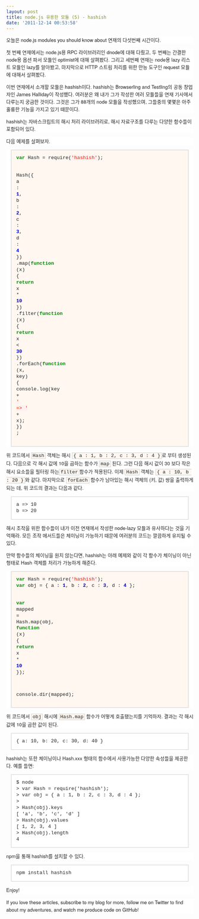 ```yaml
---
layout: post
title: node.js 유용한 모듈 (5) - hashish
date: '2011-12-14 00:53:58'
---
```


<p style="margin-top: 0px; margin-right: 0px; margin-bottom: 1em; margin-left: 0px; font-weight: normal; font-style: normal; font-size: 13px; font-family: 'Helvetica Neue', Arial, Helvetica, sans-serif; vertical-align: baseline; color: #222222; font-variant: normal; letter-spacing: normal; line-height: 20px; orphans: 2; text-align: -webkit-auto; text-indent: 0px; text-transform: none; white-space: normal; widows: 2; word-spacing: 0px; background-color: #ffffff; padding: 0px;">오늘은 <a style="font-weight: inherit; font-style: inherit; font-size: 13px; font-family: inherit; vertical-align: baseline; text-decoration: none; padding: 0px; margin: 0px;" href="http://www.catonmat.net/blog/nodejs-modules-dnode/">node.js modules you should know about</a> 연재의 다섯번째 시간이다.</p>
<p style="margin-top: 0px; margin-right: 0px; margin-bottom: 1em; margin-left: 0px; font-weight: normal; font-style: normal; font-size: 13px; font-family: 'Helvetica Neue', Arial, Helvetica, sans-serif; vertical-align: baseline; color: #222222; font-variant: normal; letter-spacing: normal; line-height: 20px; orphans: 2; text-align: -webkit-auto; text-indent: 0px; text-transform: none; white-space: normal; widows: 2; word-spacing: 0px; background-color: #ffffff; padding: 0px;">첫 번째 연재에서는 node.js용 RPC 라이브러리인 <a style="font-weight: inherit; font-style: inherit; font-size: 13px; font-family: inherit; vertical-align: baseline; text-decoration: none; padding: 0px; margin: 0px;" href="http://nodejs-kr.org/insidejs/archives/609">dnode</a>에 대해 다뤘고, 두 번째는 간결한 node용 옵션 파서 모듈인 <a style="font-weight: inherit; font-style: inherit; font-size: 13px; font-family: inherit; vertical-align: baseline; text-decoration: none; padding: 0px; margin: 0px;" href="http://nodejs-kr.org/insidejs/archives/625">optimist</a>에 대해 살펴봤다. 그리고 세번째 연재는 node용 lazy 리스트 모듈인 <a style="font-weight: inherit; font-style: inherit; font-size: 13px; font-family: inherit; vertical-align: baseline; text-decoration: none; padding: 0px; margin: 0px;" href="http://nodejs-kr.org/insidejs/archives/631">lazy</a>를 알아봤고, 마지막으로 HTTP 스트림 처리를 위한 만능 도구인 <a style="font-weight: inherit; font-style: inherit; font-size: 13px; font-family: inherit; vertical-align: baseline; text-decoration: none; padding: 0px; margin: 0px;" href="http://nodejs-kr.org/insidejs/archives/634">request</a> 모듈에 대해서 살펴봤다.</p>
<p style="margin-top: 0px; margin-right: 0px; margin-bottom: 1em; margin-left: 0px; font-weight: normal; font-style: normal; font-size: 13px; font-family: 'Helvetica Neue', Arial, Helvetica, sans-serif; vertical-align: baseline; color: #222222; font-variant: normal; letter-spacing: normal; line-height: 20px; orphans: 2; text-align: -webkit-auto; text-indent: 0px; text-transform: none; white-space: normal; widows: 2; word-spacing: 0px; background-color: #ffffff; padding: 0px; border: 0px initial initial;">이번 연재에서 소개할 모듈은 <a style="font-weight: inherit; font-style: inherit; font-size: 13px; font-family: inherit; vertical-align: baseline; text-decoration: none; padding: 0px; margin: 0px;" href="https://github.com/substack/node-hashish">hashish</a>이다. hashish는 <a style="font-weight: inherit; font-style: inherit; font-size: 13px; font-family: inherit; vertical-align: baseline; text-decoration: none; padding: 0px; margin: 0px;" href="http://www.catonmat.net/blog/how-i-raised-money-for-browserling/">Browserling</a> and <a style="font-weight: inherit; font-style: inherit; font-size: 13px; font-family: inherit; vertical-align: baseline; text-decoration: none; padding: 0px; margin: 0px;" href="http://testling.com/">Testling</a>의 공동 창업자인 <a style="font-weight: inherit; font-style: inherit; font-size: 13px; font-family: inherit; vertical-align: baseline; text-decoration: none; padding: 0px; margin: 0px;" href="http://substack.net/">James Halliday</a>이 작성했다. 여러분은 왜 내가 그가 작성한 여러 모듈들을 연재 기사에서 다루는지 궁금한 것이다. 그것은 그가 88개의 node 모듈을 작성했으며, 그들중의 몇몇은 아주 훌륭한 기능을 가지고 있기 때문이다.</p>
<p style="margin-top: 0px; margin-right: 0px; margin-bottom: 1em; margin-left: 0px; font-weight: normal; font-style: normal; font-size: 13px; font-family: 'Helvetica Neue', Arial, Helvetica, sans-serif; vertical-align: baseline; color: #222222; font-variant: normal; letter-spacing: normal; line-height: 20px; orphans: 2; text-align: -webkit-auto; text-indent: 0px; text-transform: none; white-space: normal; widows: 2; word-spacing: 0px; background-color: #ffffff; padding: 0px; border: 0px initial initial;">hashish는 자바스크립트의 해시 처리 라이브러리로, 해시 자료구조를 다루는 다양한 함수들이 포함되어 있다.</p>
<p style="margin-top: 0px; margin-right: 0px; margin-bottom: 1em; margin-left: 0px; font-weight: normal; font-style: normal; font-size: 13px; font-family: 'Helvetica Neue', Arial, Helvetica, sans-serif; vertical-align: baseline; color: #222222; font-variant: normal; letter-spacing: normal; line-height: 20px; orphans: 2; text-align: -webkit-auto; text-indent: 0px; text-transform: none; white-space: normal; widows: 2; word-spacing: 0px; background-color: #ffffff; padding: 0px; border: 0px initial initial;">다음 예제를 살펴보자.</p>
<div class="highlight" style="font-weight: normal; font-style: normal; font-size: 13px; font-family: 'Helvetica Neue', Arial, Helvetica, sans-serif; vertical-align: baseline; color: #222222; font-variant: normal; letter-spacing: normal; line-height: 20px; orphans: 2; text-align: -webkit-auto; text-indent: 0px; text-transform: none; white-space: normal; widows: 2; word-spacing: 0px; background-color: #ffffff; padding: 0px; margin: 0px; border: 0px initial initial;">
<pre style="font-weight: inherit; font-style: inherit; font-size: 13px; font-family: 'Courier New', Courier, monospace; vertical-align: baseline; background-image: initial; background-attachment: initial; background-origin: initial; background-clip: initial; background-color: #fff7f0; line-height: 1.3em; overflow-x: auto; overflow-y: auto; background-position: initial initial; background-repeat: initial initial; padding: 1em; margin: 1em; border: 1px solid #cccccc;"><span class="kd" style="font-weight: bold; font-style: inherit; font-size: 13px; font-family: inherit; vertical-align: baseline; color: #008800; padding: 0px; margin: 0px; border: 0px initial initial;">var</span> <span class="nx" style="font-weight: inherit; font-style: inherit; font-size: 13px; font-family: inherit; vertical-align: baseline; padding: 0px; margin: 0px; border: 0px initial initial;">Hash</span> <span class="o" style="font-weight: inherit; font-style: inherit; font-size: 13px; font-family: inherit; vertical-align: baseline; padding: 0px; margin: 0px; border: 0px initial initial;">=</span> <span class="nx" style="font-weight: inherit; font-style: inherit; font-size: 13px; font-family: inherit; vertical-align: baseline; padding: 0px; margin: 0px; border: 0px initial initial;">require</span><span class="p" style="font-weight: inherit; font-style: inherit; font-size: 13px; font-family: inherit; vertical-align: baseline; padding: 0px; margin: 0px; border: 0px initial initial;">(</span><span class="s1" style="font-weight: inherit; font-style: inherit; font-size: 13px; font-family: inherit; vertical-align: baseline; color: #dd2200; background-color: #fff0f0; padding: 0px; margin: 0px; border: 0px initial initial;">'hashish'</span><span class="p" style="font-weight: inherit; font-style: inherit; font-size: 13px; font-family: inherit; vertical-align: baseline; padding: 0px; margin: 0px; border: 0px initial initial;">);</span>

<span class="nx" style="font-weight: inherit; font-style: inherit; font-size: 13px; font-family: inherit; vertical-align: baseline; padding: 0px; margin: 0px; border: 0px initial initial;">Hash</span><span class="p" style="font-weight: inherit; font-style: inherit; font-size: 13px; font-family: inherit; vertical-align: baseline; padding: 0px; margin: 0px; border: 0px initial initial;">({</span> <span class="nx" style="font-weight: inherit; font-style: inherit; font-size: 13px; font-family: inherit; vertical-align: baseline; padding: 0px; margin: 0px; border: 0px initial initial;">a</span> <span class="o" style="font-weight: inherit; font-style: inherit; font-size: 13px; font-family: inherit; vertical-align: baseline; padding: 0px; margin: 0px; border: 0px initial initial;">:</span> <span class="mi" style="font-weight: bold; font-style: inherit; font-size: 13px; font-family: inherit; vertical-align: baseline; color: #0000dd; padding: 0px; margin: 0px; border: 0px initial initial;">1</span><span class="p" style="font-weight: inherit; font-style: inherit; font-size: 13px; font-family: inherit; vertical-align: baseline; padding: 0px; margin: 0px; border: 0px initial initial;">,</span> <span class="nx" style="font-weight: inherit; font-style: inherit; font-size: 13px; font-family: inherit; vertical-align: baseline; padding: 0px; margin: 0px; border: 0px initial initial;">b</span> <span class="o" style="font-weight: inherit; font-style: inherit; font-size: 13px; font-family: inherit; vertical-align: baseline; padding: 0px; margin: 0px; border: 0px initial initial;">:</span> <span class="mi" style="font-weight: bold; font-style: inherit; font-size: 13px; font-family: inherit; vertical-align: baseline; color: #0000dd; padding: 0px; margin: 0px; border: 0px initial initial;">2</span><span class="p" style="font-weight: inherit; font-style: inherit; font-size: 13px; font-family: inherit; vertical-align: baseline; padding: 0px; margin: 0px; border: 0px initial initial;">,</span> <span class="nx" style="font-weight: inherit; font-style: inherit; font-size: 13px; font-family: inherit; vertical-align: baseline; padding: 0px; margin: 0px; border: 0px initial initial;">c</span> <span class="o" style="font-weight: inherit; font-style: inherit; font-size: 13px; font-family: inherit; vertical-align: baseline; padding: 0px; margin: 0px; border: 0px initial initial;">:</span> <span class="mi" style="font-weight: bold; font-style: inherit; font-size: 13px; font-family: inherit; vertical-align: baseline; color: #0000dd; padding: 0px; margin: 0px; border: 0px initial initial;">3</span><span class="p" style="font-weight: inherit; font-style: inherit; font-size: 13px; font-family: inherit; vertical-align: baseline; padding: 0px; margin: 0px; border: 0px initial initial;">,</span> <span class="nx" style="font-weight: inherit; font-style: inherit; font-size: 13px; font-family: inherit; vertical-align: baseline; padding: 0px; margin: 0px; border: 0px initial initial;">d</span> <span class="o" style="font-weight: inherit; font-style: inherit; font-size: 13px; font-family: inherit; vertical-align: baseline; padding: 0px; margin: 0px; border: 0px initial initial;">:</span> <span class="mi" style="font-weight: bold; font-style: inherit; font-size: 13px; font-family: inherit; vertical-align: baseline; color: #0000dd; padding: 0px; margin: 0px; border: 0px initial initial;">4</span> <span class="p" style="font-weight: inherit; font-style: inherit; font-size: 13px; font-family: inherit; vertical-align: baseline; padding: 0px; margin: 0px; border: 0px initial initial;">})</span>
    <span class="p" style="font-weight: inherit; font-style: inherit; font-size: 13px; font-family: inherit; vertical-align: baseline; padding: 0px; margin: 0px; border: 0px initial initial;">.</span><span class="nx" style="font-weight: inherit; font-style: inherit; font-size: 13px; font-family: inherit; vertical-align: baseline; padding: 0px; margin: 0px; border: 0px initial initial;">map</span><span class="p" style="font-weight: inherit; font-style: inherit; font-size: 13px; font-family: inherit; vertical-align: baseline; padding: 0px; margin: 0px; border: 0px initial initial;">(</span><span class="kd" style="font-weight: bold; font-style: inherit; font-size: 13px; font-family: inherit; vertical-align: baseline; color: #008800; padding: 0px; margin: 0px; border: 0px initial initial;">function</span> <span class="p" style="font-weight: inherit; font-style: inherit; font-size: 13px; font-family: inherit; vertical-align: baseline; padding: 0px; margin: 0px; border: 0px initial initial;">(</span><span class="nx" style="font-weight: inherit; font-style: inherit; font-size: 13px; font-family: inherit; vertical-align: baseline; padding: 0px; margin: 0px; border: 0px initial initial;">x</span><span class="p" style="font-weight: inherit; font-style: inherit; font-size: 13px; font-family: inherit; vertical-align: baseline; padding: 0px; margin: 0px; border: 0px initial initial;">)</span> <span class="p" style="font-weight: inherit; font-style: inherit; font-size: 13px; font-family: inherit; vertical-align: baseline; padding: 0px; margin: 0px; border: 0px initial initial;">{</span> <span class="k" style="font-weight: bold; font-style: inherit; font-size: 13px; font-family: inherit; vertical-align: baseline; color: #008800; padding: 0px; margin: 0px; border: 0px initial initial;">return</span> <span class="nx" style="font-weight: inherit; font-style: inherit; font-size: 13px; font-family: inherit; vertical-align: baseline; padding: 0px; margin: 0px; border: 0px initial initial;">x</span> <span class="o" style="font-weight: inherit; font-style: inherit; font-size: 13px; font-family: inherit; vertical-align: baseline; padding: 0px; margin: 0px; border: 0px initial initial;">*</span> <span class="mi" style="font-weight: bold; font-style: inherit; font-size: 13px; font-family: inherit; vertical-align: baseline; color: #0000dd; padding: 0px; margin: 0px; border: 0px initial initial;">10</span> <span class="p" style="font-weight: inherit; font-style: inherit; font-size: 13px; font-family: inherit; vertical-align: baseline; padding: 0px; margin: 0px; border: 0px initial initial;">})</span>
    <span class="p" style="font-weight: inherit; font-style: inherit; font-size: 13px; font-family: inherit; vertical-align: baseline; padding: 0px; margin: 0px; border: 0px initial initial;">.</span><span class="nx" style="font-weight: inherit; font-style: inherit; font-size: 13px; font-family: inherit; vertical-align: baseline; padding: 0px; margin: 0px; border: 0px initial initial;">filter</span><span class="p" style="font-weight: inherit; font-style: inherit; font-size: 13px; font-family: inherit; vertical-align: baseline; padding: 0px; margin: 0px; border: 0px initial initial;">(</span><span class="kd" style="font-weight: bold; font-style: inherit; font-size: 13px; font-family: inherit; vertical-align: baseline; color: #008800; padding: 0px; margin: 0px; border: 0px initial initial;">function</span> <span class="p" style="font-weight: inherit; font-style: inherit; font-size: 13px; font-family: inherit; vertical-align: baseline; padding: 0px; margin: 0px; border: 0px initial initial;">(</span><span class="nx" style="font-weight: inherit; font-style: inherit; font-size: 13px; font-family: inherit; vertical-align: baseline; padding: 0px; margin: 0px; border: 0px initial initial;">x</span><span class="p" style="font-weight: inherit; font-style: inherit; font-size: 13px; font-family: inherit; vertical-align: baseline; padding: 0px; margin: 0px; border: 0px initial initial;">)</span> <span class="p" style="font-weight: inherit; font-style: inherit; font-size: 13px; font-family: inherit; vertical-align: baseline; padding: 0px; margin: 0px; border: 0px initial initial;">{</span> <span class="k" style="font-weight: bold; font-style: inherit; font-size: 13px; font-family: inherit; vertical-align: baseline; color: #008800; padding: 0px; margin: 0px; border: 0px initial initial;">return</span> <span class="nx" style="font-weight: inherit; font-style: inherit; font-size: 13px; font-family: inherit; vertical-align: baseline; padding: 0px; margin: 0px; border: 0px initial initial;">x</span> <span class="o" style="font-weight: inherit; font-style: inherit; font-size: 13px; font-family: inherit; vertical-align: baseline; padding: 0px; margin: 0px; border: 0px initial initial;">&lt;</span> <span class="mi" style="font-weight: bold; font-style: inherit; font-size: 13px; font-family: inherit; vertical-align: baseline; color: #0000dd; padding: 0px; margin: 0px; border: 0px initial initial;">30</span> <span class="p" style="font-weight: inherit; font-style: inherit; font-size: 13px; font-family: inherit; vertical-align: baseline; padding: 0px; margin: 0px; border: 0px initial initial;">})</span>
    <span class="p" style="font-weight: inherit; font-style: inherit; font-size: 13px; font-family: inherit; vertical-align: baseline; padding: 0px; margin: 0px; border: 0px initial initial;">.</span><span class="nx" style="font-weight: inherit; font-style: inherit; font-size: 13px; font-family: inherit; vertical-align: baseline; padding: 0px; margin: 0px; border: 0px initial initial;">forEach</span><span class="p" style="font-weight: inherit; font-style: inherit; font-size: 13px; font-family: inherit; vertical-align: baseline; padding: 0px; margin: 0px; border: 0px initial initial;">(</span><span class="kd" style="font-weight: bold; font-style: inherit; font-size: 13px; font-family: inherit; vertical-align: baseline; color: #008800; padding: 0px; margin: 0px; border: 0px initial initial;">function</span> <span class="p" style="font-weight: inherit; font-style: inherit; font-size: 13px; font-family: inherit; vertical-align: baseline; padding: 0px; margin: 0px; border: 0px initial initial;">(</span><span class="nx" style="font-weight: inherit; font-style: inherit; font-size: 13px; font-family: inherit; vertical-align: baseline; padding: 0px; margin: 0px; border: 0px initial initial;">x</span><span class="p" style="font-weight: inherit; font-style: inherit; font-size: 13px; font-family: inherit; vertical-align: baseline; padding: 0px; margin: 0px; border: 0px initial initial;">,</span> <span class="nx" style="font-weight: inherit; font-style: inherit; font-size: 13px; font-family: inherit; vertical-align: baseline; padding: 0px; margin: 0px; border: 0px initial initial;">key</span><span class="p" style="font-weight: inherit; font-style: inherit; font-size: 13px; font-family: inherit; vertical-align: baseline; padding: 0px; margin: 0px; border: 0px initial initial;">)</span> <span class="p" style="font-weight: inherit; font-style: inherit; font-size: 13px; font-family: inherit; vertical-align: baseline; padding: 0px; margin: 0px; border: 0px initial initial;">{</span>
        <span class="nx" style="font-weight: inherit; font-style: inherit; font-size: 13px; font-family: inherit; vertical-align: baseline; padding: 0px; margin: 0px; border: 0px initial initial;">console</span><span class="p" style="font-weight: inherit; font-style: inherit; font-size: 13px; font-family: inherit; vertical-align: baseline; padding: 0px; margin: 0px; border: 0px initial initial;">.</span><span class="nx" style="font-weight: inherit; font-style: inherit; font-size: 13px; font-family: inherit; vertical-align: baseline; padding: 0px; margin: 0px; border: 0px initial initial;">log</span><span class="p" style="font-weight: inherit; font-style: inherit; font-size: 13px; font-family: inherit; vertical-align: baseline; padding: 0px; margin: 0px; border: 0px initial initial;">(</span><span class="nx" style="font-weight: inherit; font-style: inherit; font-size: 13px; font-family: inherit; vertical-align: baseline; padding: 0px; margin: 0px; border: 0px initial initial;">key</span> <span class="o" style="font-weight: inherit; font-style: inherit; font-size: 13px; font-family: inherit; vertical-align: baseline; padding: 0px; margin: 0px; border: 0px initial initial;">+</span> <span class="s1" style="font-weight: inherit; font-style: inherit; font-size: 13px; font-family: inherit; vertical-align: baseline; color: #dd2200; background-color: #fff0f0; padding: 0px; margin: 0px; border: 0px initial initial;">' =&gt; '</span> <span class="o" style="font-weight: inherit; font-style: inherit; font-size: 13px; font-family: inherit; vertical-align: baseline; padding: 0px; margin: 0px; border: 0px initial initial;">+</span> <span class="nx" style="font-weight: inherit; font-style: inherit; font-size: 13px; font-family: inherit; vertical-align: baseline; padding: 0px; margin: 0px; border: 0px initial initial;">x</span><span class="p" style="font-weight: inherit; font-style: inherit; font-size: 13px; font-family: inherit; vertical-align: baseline; padding: 0px; margin: 0px; border: 0px initial initial;">);</span>
    <span class="p" style="font-weight: inherit; font-style: inherit; font-size: 13px; font-family: inherit; vertical-align: baseline; padding: 0px; margin: 0px; border: 0px initial initial;">})</span>
<span class="p" style="font-weight: inherit; font-style: inherit; font-size: 13px; font-family: inherit; vertical-align: baseline; padding: 0px; margin: 0px; border: 0px initial initial;">;</span></pre>
</div>
<p style="margin-top: 0px; margin-right: 0px; margin-bottom: 1em; margin-left: 0px; font-weight: normal; font-style: normal; font-size: 13px; font-family: 'Helvetica Neue', Arial, Helvetica, sans-serif; vertical-align: baseline; color: #222222; font-variant: normal; letter-spacing: normal; line-height: 20px; orphans: 2; text-align: -webkit-auto; text-indent: 0px; text-transform: none; white-space: normal; widows: 2; word-spacing: 0px; background-color: #ffffff; padding: 0px; border: 0px initial initial;">위 코드에서 <code style="padding-top: 0px; padding-right: 3px; padding-bottom: 0px; padding-left: 3px; font-weight: inherit; font-style: inherit; font-size: 13px; font-family: 'Courier New', Courier, monospace; vertical-align: baseline; background-image: initial; background-attachment: initial; background-origin: initial; background-clip: initial; background-color: #fff7f0; margin: 0px; border: 1px solid #cccccc;">Hash</code> 객체는 해시 <code style="padding-top: 0px; padding-right: 3px; padding-bottom: 0px; padding-left: 3px; font-weight: inherit; font-style: inherit; font-size: 13px; font-family: 'Courier New', Courier, monospace; vertical-align: baseline; background-image: initial; background-attachment: initial; background-origin: initial; background-clip: initial; background-color: #fff7f0; margin: 0px; border: 1px solid #cccccc;">{ a : 1, b : 2, c : 3, d : 4 }</code>로 부터 생성된다. 다음으로 각 해시 값에 10을 곱하는 함수가 <code style="padding-top: 0px; padding-right: 3px; padding-bottom: 0px; padding-left: 3px; font-weight: inherit; font-style: inherit; font-size: 13px; font-family: 'Courier New', Courier, monospace; vertical-align: baseline; background-image: initial; background-attachment: initial; background-origin: initial; background-clip: initial; background-color: #fff7f0; margin: 0px; border: 1px solid #cccccc;">map</code> 된다. 그런 다음 해시 값이 30 보다 작은 해시 요소들을 필터링 하는<code style="padding-top: 0px; padding-right: 3px; padding-bottom: 0px; padding-left: 3px; font-weight: inherit; font-style: inherit; font-size: 13px; font-family: 'Courier New', Courier, monospace; vertical-align: baseline; background-image: initial; background-attachment: initial; background-origin: initial; background-clip: initial; background-color: #fff7f0; margin: 0px; border: 1px solid #cccccc;">filter</code>함수가 적용된다. 이제 <code style="padding-top: 0px; padding-right: 3px; padding-bottom: 0px; padding-left: 3px; font-weight: inherit; font-style: inherit; font-size: 13px; font-family: 'Courier New', Courier, monospace; vertical-align: baseline; background-image: initial; background-attachment: initial; background-origin: initial; background-clip: initial; background-color: #fff7f0; margin: 0px; border: 1px solid #cccccc;">Hash</code> 객체는 <code style="padding-top: 0px; padding-right: 3px; padding-bottom: 0px; padding-left: 3px; font-weight: inherit; font-style: inherit; font-size: 13px; font-family: 'Courier New', Courier, monospace; vertical-align: baseline; background-image: initial; background-attachment: initial; background-origin: initial; background-clip: initial; background-color: #fff7f0; margin: 0px; border: 1px solid #cccccc;">{ a : 10, b : 20 }</code>와 같다. 마지막으로 <code style="padding-top: 0px; padding-right: 3px; padding-bottom: 0px; padding-left: 3px; font-weight: inherit; font-style: inherit; font-size: 13px; font-family: 'Courier New', Courier, monospace; vertical-align: baseline; background-image: initial; background-attachment: initial; background-origin: initial; background-clip: initial; background-color: #fff7f0; margin: 0px; border: 1px solid #cccccc;">forEach</code> 함수가 남아있는 해시 객체의 (키, 값) 쌍을 출력하게 되는 데, 위 코드의 결과는 다음과 같다.</p>
<pre style="font-weight: normal; font-style: normal; font-size: 13px; font-family: 'Courier New', Courier, monospace; vertical-align: baseline; background-image: initial; background-attachment: initial; background-origin: initial; background-clip: initial; background-color: #ffffff; line-height: 1.3em; overflow-x: auto; overflow-y: auto; color: #222222; font-variant: normal; letter-spacing: normal; orphans: 2; text-align: -webkit-auto; text-indent: 0px; text-transform: none; widows: 2; word-spacing: 0px; background-position: initial initial; background-repeat: initial initial; padding: 1em; margin: 1em; border: 1px solid #cccccc;">a =&gt; 10
b =&gt; 20</pre>
<p style="margin-top: 0px; margin-right: 0px; margin-bottom: 1em; margin-left: 0px; font-weight: normal; font-style: normal; font-size: 13px; font-family: 'Helvetica Neue', Arial, Helvetica, sans-serif; vertical-align: baseline; color: #222222; font-variant: normal; letter-spacing: normal; line-height: 20px; orphans: 2; text-align: -webkit-auto; text-indent: 0px; text-transform: none; white-space: normal; widows: 2; word-spacing: 0px; background-color: #ffffff; padding: 0px; border: 0px initial initial;">해시 조작을 위한 함수들이 내가 이전 연재에서 작성한 <a style="font-weight: inherit; font-style: inherit; font-size: 13px; font-family: inherit; vertical-align: baseline; text-decoration: none; padding: 0px; margin: 0px;" href="http://nodejs-kr.org/insidejs/archives/631">node-lazy</a> 모듈과 유사하다는 것을 기억해라. 모든 조작 메서드들은 체이닝이 가능하기 때문에 여러분의 코드는 깔끔하게 유지될 수 있다.</p>
<p style="margin-top: 0px; margin-right: 0px; margin-bottom: 1em; margin-left: 0px; font-weight: normal; font-style: normal; font-size: 13px; font-family: 'Helvetica Neue', Arial, Helvetica, sans-serif; vertical-align: baseline; color: #222222; font-variant: normal; letter-spacing: normal; line-height: 20px; orphans: 2; text-align: -webkit-auto; text-indent: 0px; text-transform: none; white-space: normal; widows: 2; word-spacing: 0px; background-color: #ffffff; padding: 0px; border: 0px initial initial;">만약 함수들의 체이닝을 원치 않는다면, hashish는 아래 예제와 같이 각 함수가 체이닝이 아닌 형태로 Hash 객체를 처리가 가능하게 해준다.</p>
<div class="highlight" style="font-weight: normal; font-style: normal; font-size: 13px; font-family: 'Helvetica Neue', Arial, Helvetica, sans-serif; vertical-align: baseline; color: #222222; font-variant: normal; letter-spacing: normal; line-height: 20px; orphans: 2; text-align: -webkit-auto; text-indent: 0px; text-transform: none; white-space: normal; widows: 2; word-spacing: 0px; background-color: #ffffff; padding: 0px; margin: 0px; border: 0px initial initial;">
<pre style="font-weight: inherit; font-style: inherit; font-size: 13px; font-family: 'Courier New', Courier, monospace; vertical-align: baseline; background-image: initial; background-attachment: initial; background-origin: initial; background-clip: initial; background-color: #fff7f0; line-height: 1.3em; overflow-x: auto; overflow-y: auto; background-position: initial initial; background-repeat: initial initial; padding: 1em; margin: 1em; border: 1px solid #cccccc;"><span class="kd" style="font-weight: bold; font-style: inherit; font-size: 13px; font-family: inherit; vertical-align: baseline; color: #008800; padding: 0px; margin: 0px; border: 0px initial initial;">var</span> <span class="nx" style="font-weight: inherit; font-style: inherit; font-size: 13px; font-family: inherit; vertical-align: baseline; padding: 0px; margin: 0px; border: 0px initial initial;">Hash</span> <span class="o" style="font-weight: inherit; font-style: inherit; font-size: 13px; font-family: inherit; vertical-align: baseline; padding: 0px; margin: 0px; border: 0px initial initial;">=</span> <span class="nx" style="font-weight: inherit; font-style: inherit; font-size: 13px; font-family: inherit; vertical-align: baseline; padding: 0px; margin: 0px; border: 0px initial initial;">require</span><span class="p" style="font-weight: inherit; font-style: inherit; font-size: 13px; font-family: inherit; vertical-align: baseline; padding: 0px; margin: 0px; border: 0px initial initial;">(</span><span class="s1" style="font-weight: inherit; font-style: inherit; font-size: 13px; font-family: inherit; vertical-align: baseline; color: #dd2200; background-color: #fff0f0; padding: 0px; margin: 0px; border: 0px initial initial;">'hashish'</span><span class="p" style="font-weight: inherit; font-style: inherit; font-size: 13px; font-family: inherit; vertical-align: baseline; padding: 0px; margin: 0px; border: 0px initial initial;">);</span>
<span class="kd" style="font-weight: bold; font-style: inherit; font-size: 13px; font-family: inherit; vertical-align: baseline; color: #008800; padding: 0px; margin: 0px; border: 0px initial initial;">var</span> <span class="nx" style="font-weight: inherit; font-style: inherit; font-size: 13px; font-family: inherit; vertical-align: baseline; padding: 0px; margin: 0px; border: 0px initial initial;">obj</span> <span class="o" style="font-weight: inherit; font-style: inherit; font-size: 13px; font-family: inherit; vertical-align: baseline; padding: 0px; margin: 0px; border: 0px initial initial;">=</span> <span class="p" style="font-weight: inherit; font-style: inherit; font-size: 13px; font-family: inherit; vertical-align: baseline; padding: 0px; margin: 0px; border: 0px initial initial;">{</span> <span class="nx" style="font-weight: inherit; font-style: inherit; font-size: 13px; font-family: inherit; vertical-align: baseline; padding: 0px; margin: 0px; border: 0px initial initial;">a</span> <span class="o" style="font-weight: inherit; font-style: inherit; font-size: 13px; font-family: inherit; vertical-align: baseline; padding: 0px; margin: 0px; border: 0px initial initial;">:</span> <span class="mi" style="font-weight: bold; font-style: inherit; font-size: 13px; font-family: inherit; vertical-align: baseline; color: #0000dd; padding: 0px; margin: 0px; border: 0px initial initial;">1</span><span class="p" style="font-weight: inherit; font-style: inherit; font-size: 13px; font-family: inherit; vertical-align: baseline; padding: 0px; margin: 0px; border: 0px initial initial;">,</span> <span class="nx" style="font-weight: inherit; font-style: inherit; font-size: 13px; font-family: inherit; vertical-align: baseline; padding: 0px; margin: 0px; border: 0px initial initial;">b</span> <span class="o" style="font-weight: inherit; font-style: inherit; font-size: 13px; font-family: inherit; vertical-align: baseline; padding: 0px; margin: 0px; border: 0px initial initial;">:</span> <span class="mi" style="font-weight: bold; font-style: inherit; font-size: 13px; font-family: inherit; vertical-align: baseline; color: #0000dd; padding: 0px; margin: 0px; border: 0px initial initial;">2</span><span class="p" style="font-weight: inherit; font-style: inherit; font-size: 13px; font-family: inherit; vertical-align: baseline; padding: 0px; margin: 0px; border: 0px initial initial;">,</span> <span class="nx" style="font-weight: inherit; font-style: inherit; font-size: 13px; font-family: inherit; vertical-align: baseline; padding: 0px; margin: 0px; border: 0px initial initial;">c</span> <span class="o" style="font-weight: inherit; font-style: inherit; font-size: 13px; font-family: inherit; vertical-align: baseline; padding: 0px; margin: 0px; border: 0px initial initial;">:</span> <span class="mi" style="font-weight: bold; font-style: inherit; font-size: 13px; font-family: inherit; vertical-align: baseline; color: #0000dd; padding: 0px; margin: 0px; border: 0px initial initial;">3</span><span class="p" style="font-weight: inherit; font-style: inherit; font-size: 13px; font-family: inherit; vertical-align: baseline; padding: 0px; margin: 0px; border: 0px initial initial;">,</span> <span class="nx" style="font-weight: inherit; font-style: inherit; font-size: 13px; font-family: inherit; vertical-align: baseline; padding: 0px; margin: 0px; border: 0px initial initial;">d</span> <span class="o" style="font-weight: inherit; font-style: inherit; font-size: 13px; font-family: inherit; vertical-align: baseline; padding: 0px; margin: 0px; border: 0px initial initial;">:</span> <span class="mi" style="font-weight: bold; font-style: inherit; font-size: 13px; font-family: inherit; vertical-align: baseline; color: #0000dd; padding: 0px; margin: 0px; border: 0px initial initial;">4</span> <span class="p" style="font-weight: inherit; font-style: inherit; font-size: 13px; font-family: inherit; vertical-align: baseline; padding: 0px; margin: 0px; border: 0px initial initial;">};</span>

<span class="kd" style="font-weight: bold; font-style: inherit; font-size: 13px; font-family: inherit; vertical-align: baseline; color: #008800; padding: 0px; margin: 0px; border: 0px initial initial;">var</span> <span class="nx" style="font-weight: inherit; font-style: inherit; font-size: 13px; font-family: inherit; vertical-align: baseline; padding: 0px; margin: 0px; border: 0px initial initial;">mapped</span> <span class="o" style="font-weight: inherit; font-style: inherit; font-size: 13px; font-family: inherit; vertical-align: baseline; padding: 0px; margin: 0px; border: 0px initial initial;">=</span> <span class="nx" style="font-weight: inherit; font-style: inherit; font-size: 13px; font-family: inherit; vertical-align: baseline; padding: 0px; margin: 0px; border: 0px initial initial;">Hash</span><span class="p" style="font-weight: inherit; font-style: inherit; font-size: 13px; font-family: inherit; vertical-align: baseline; padding: 0px; margin: 0px; border: 0px initial initial;">.</span><span class="nx" style="font-weight: inherit; font-style: inherit; font-size: 13px; font-family: inherit; vertical-align: baseline; padding: 0px; margin: 0px; border: 0px initial initial;">map</span><span class="p" style="font-weight: inherit; font-style: inherit; font-size: 13px; font-family: inherit; vertical-align: baseline; padding: 0px; margin: 0px; border: 0px initial initial;">(</span><span class="nx" style="font-weight: inherit; font-style: inherit; font-size: 13px; font-family: inherit; vertical-align: baseline; padding: 0px; margin: 0px; border: 0px initial initial;">obj</span><span class="p" style="font-weight: inherit; font-style: inherit; font-size: 13px; font-family: inherit; vertical-align: baseline; padding: 0px; margin: 0px; border: 0px initial initial;">,</span> <span class="kd" style="font-weight: bold; font-style: inherit; font-size: 13px; font-family: inherit; vertical-align: baseline; color: #008800; padding: 0px; margin: 0px; border: 0px initial initial;">function</span> <span class="p" style="font-weight: inherit; font-style: inherit; font-size: 13px; font-family: inherit; vertical-align: baseline; padding: 0px; margin: 0px; border: 0px initial initial;">(</span><span class="nx" style="font-weight: inherit; font-style: inherit; font-size: 13px; font-family: inherit; vertical-align: baseline; padding: 0px; margin: 0px; border: 0px initial initial;">x</span><span class="p" style="font-weight: inherit; font-style: inherit; font-size: 13px; font-family: inherit; vertical-align: baseline; padding: 0px; margin: 0px; border: 0px initial initial;">)</span> <span class="p" style="font-weight: inherit; font-style: inherit; font-size: 13px; font-family: inherit; vertical-align: baseline; padding: 0px; margin: 0px; border: 0px initial initial;">{</span>
    <span class="k" style="font-weight: bold; font-style: inherit; font-size: 13px; font-family: inherit; vertical-align: baseline; color: #008800; padding: 0px; margin: 0px; border: 0px initial initial;">return</span> <span class="nx" style="font-weight: inherit; font-style: inherit; font-size: 13px; font-family: inherit; vertical-align: baseline; padding: 0px; margin: 0px; border: 0px initial initial;">x</span> <span class="o" style="font-weight: inherit; font-style: inherit; font-size: 13px; font-family: inherit; vertical-align: baseline; padding: 0px; margin: 0px; border: 0px initial initial;">*</span> <span class="mi" style="font-weight: bold; font-style: inherit; font-size: 13px; font-family: inherit; vertical-align: baseline; color: #0000dd; padding: 0px; margin: 0px; border: 0px initial initial;">10</span>
<span class="p" style="font-weight: inherit; font-style: inherit; font-size: 13px; font-family: inherit; vertical-align: baseline; padding: 0px; margin: 0px; border: 0px initial initial;">});</span>

<span class="nx" style="font-weight: inherit; font-style: inherit; font-size: 13px; font-family: inherit; vertical-align: baseline; padding: 0px; margin: 0px; border: 0px initial initial;">console</span><span class="p" style="font-weight: inherit; font-style: inherit; font-size: 13px; font-family: inherit; vertical-align: baseline; padding: 0px; margin: 0px; border: 0px initial initial;">.</span><span class="nx" style="font-weight: inherit; font-style: inherit; font-size: 13px; font-family: inherit; vertical-align: baseline; padding: 0px; margin: 0px; border: 0px initial initial;">dir</span><span class="p" style="font-weight: inherit; font-style: inherit; font-size: 13px; font-family: inherit; vertical-align: baseline; padding: 0px; margin: 0px; border: 0px initial initial;">(</span><span class="nx" style="font-weight: inherit; font-style: inherit; font-size: 13px; font-family: inherit; vertical-align: baseline; padding: 0px; margin: 0px; border: 0px initial initial;">mapped</span><span class="p" style="font-weight: inherit; font-style: inherit; font-size: 13px; font-family: inherit; vertical-align: baseline; padding: 0px; margin: 0px; border: 0px initial initial;">);</span></pre>
</div>
<p style="margin-top: 0px; margin-right: 0px; margin-bottom: 1em; margin-left: 0px; font-weight: normal; font-style: normal; font-size: 13px; font-family: 'Helvetica Neue', Arial, Helvetica, sans-serif; vertical-align: baseline; color: #222222; font-variant: normal; letter-spacing: normal; line-height: 20px; orphans: 2; text-align: -webkit-auto; text-indent: 0px; text-transform: none; white-space: normal; widows: 2; word-spacing: 0px; background-color: #ffffff; padding: 0px; border: 0px initial initial;">위 코드에서 <code style="padding-top: 0px; padding-right: 3px; padding-bottom: 0px; padding-left: 3px; font-weight: inherit; font-style: inherit; font-size: 13px; font-family: 'Courier New', Courier, monospace; vertical-align: baseline; background-image: initial; background-attachment: initial; background-origin: initial; background-clip: initial; background-color: #fff7f0; margin: 0px; border: 1px solid #cccccc;">obj</code> 해시에 <code style="padding-top: 0px; padding-right: 3px; padding-bottom: 0px; padding-left: 3px; font-weight: inherit; font-style: inherit; font-size: 13px; font-family: 'Courier New', Courier, monospace; vertical-align: baseline; background-image: initial; background-attachment: initial; background-origin: initial; background-clip: initial; background-color: #fff7f0; margin: 0px; border: 1px solid #cccccc;">Hash.map</code> 함수가 어떻게 호출됐는지를 기억하자. 결과는 각 해시 값에 10을 곱한 값이 된다.</p>
<pre style="font-weight: normal; font-style: normal; font-size: 13px; font-family: 'Courier New', Courier, monospace; vertical-align: baseline; background-image: initial; background-attachment: initial; background-origin: initial; background-clip: initial; background-color: #ffffff; line-height: 1.3em; overflow-x: auto; overflow-y: auto; color: #222222; font-variant: normal; letter-spacing: normal; orphans: 2; text-align: -webkit-auto; text-indent: 0px; text-transform: none; widows: 2; word-spacing: 0px; background-position: initial initial; background-repeat: initial initial; padding: 1em; margin: 1em; border: 1px solid #cccccc;">{ a: 10, b: 20, c: 30, d: 40 }
</pre>
<p style="margin-top: 0px; margin-right: 0px; margin-bottom: 1em; margin-left: 0px; font-weight: normal; font-style: normal; font-size: 13px; font-family: 'Helvetica Neue', Arial, Helvetica, sans-serif; vertical-align: baseline; color: #222222; font-variant: normal; letter-spacing: normal; line-height: 20px; orphans: 2; text-align: -webkit-auto; text-indent: 0px; text-transform: none; white-space: normal; widows: 2; word-spacing: 0px; background-color: #ffffff; padding: 0px; border: 0px initial initial;">hashish는 또한 체이닝이나 Hash.xxx 형태의 함수에서 사용가능한 다양한 속성들을 제공한다. 예를 들면:</p>
<pre style="font-weight: normal; font-style: normal; font-size: 13px; font-family: 'Courier New', Courier, monospace; vertical-align: baseline; background-image: initial; background-attachment: initial; background-origin: initial; background-clip: initial; background-color: #ffffff; line-height: 1.3em; overflow-x: auto; overflow-y: auto; color: #222222; font-variant: normal; letter-spacing: normal; orphans: 2; text-align: -webkit-auto; text-indent: 0px; text-transform: none; widows: 2; word-spacing: 0px; background-position: initial initial; background-repeat: initial initial; padding: 1em; margin: 1em; border: 1px solid #cccccc;">$ node
&gt; var Hash = require('hashish');
&gt; var obj = { a : 1, b : 2, c : 3, d : 4 };
&gt;
&gt; Hash(obj).keys
[ 'a', 'b', 'c', 'd' ]
&gt; Hash(obj).values
[ 1, 2, 3, 4 ]
&gt; Hash(obj).length
4</pre>
<p style="margin-top: 0px; margin-right: 0px; margin-bottom: 1em; margin-left: 0px; font-weight: normal; font-style: normal; font-size: 13px; font-family: 'Helvetica Neue', Arial, Helvetica, sans-serif; vertical-align: baseline; color: #222222; font-variant: normal; letter-spacing: normal; line-height: 20px; orphans: 2; text-align: -webkit-auto; text-indent: 0px; text-transform: none; white-space: normal; widows: 2; word-spacing: 0px; background-color: #ffffff; padding: 0px; border: 0px initial initial;">npm을 통해 hashish를 설치할 수 있다.</p>
<pre style="font-weight: normal; font-style: normal; font-size: 13px; font-family: 'Courier New', Courier, monospace; vertical-align: baseline; background-image: initial; background-attachment: initial; background-origin: initial; background-clip: initial; background-color: #ffffff; line-height: 1.3em; overflow-x: auto; overflow-y: auto; color: #222222; font-variant: normal; letter-spacing: normal; orphans: 2; text-align: -webkit-auto; text-indent: 0px; text-transform: none; widows: 2; word-spacing: 0px; background-position: initial initial; background-repeat: initial initial; padding: 1em; margin: 1em; border: 1px solid #cccccc;">npm install hashish
</pre>
<p style="margin-top: 0px; margin-right: 0px; margin-bottom: 1em; margin-left: 0px; font-weight: normal; font-style: normal; font-size: 13px; font-family: 'Helvetica Neue', Arial, Helvetica, sans-serif; vertical-align: baseline; color: #222222; font-variant: normal; letter-spacing: normal; line-height: 20px; orphans: 2; text-align: -webkit-auto; text-indent: 0px; text-transform: none; white-space: normal; widows: 2; word-spacing: 0px; background-color: #ffffff; padding: 0px; border: 0px initial initial;">Enjoy!</p>
<p style="margin-top: 0px; margin-right: 0px; margin-bottom: 1em; margin-left: 0px; font-weight: normal; font-style: normal; font-size: 13px; font-family: 'Helvetica Neue', Arial, Helvetica, sans-serif; vertical-align: baseline; color: #222222; font-variant: normal; letter-spacing: normal; line-height: 20px; orphans: 2; text-align: -webkit-auto; text-indent: 0px; text-transform: none; white-space: normal; widows: 2; word-spacing: 0px; background-color: #ffffff; padding: 0px; border: 0px initial initial;">If you love these articles, <a style="font-weight: inherit; font-style: inherit; font-size: 13px; font-family: inherit; vertical-align: baseline; text-decoration: none; padding: 0px; margin: 0px; border: 0px initial initial;" title="Subscribe to catonmat.net RSS feed" href="http://www.catonmat.net/feed/">subscribe to my blog</a> for more, <a style="font-weight: inherit; font-style: inherit; font-size: 13px; font-family: inherit; vertical-align: baseline; text-decoration: none; padding: 0px; margin: 0px; border: 0px initial initial;" title="Peteris Krumins on Twitter" href="http://twitter.com/pkrumins">follow me on Twitter</a> to find about my adventures, and <a style="font-weight: inherit; font-style: inherit; font-size: 13px; font-family: inherit; vertical-align: baseline; text-decoration: none; padding: 0px; margin: 0px; border: 0px initial initial;" title="Peteris Krumins on GitHub" href="http://github.com/pkrumins">watch me produce code on GitHub</a>!</p>